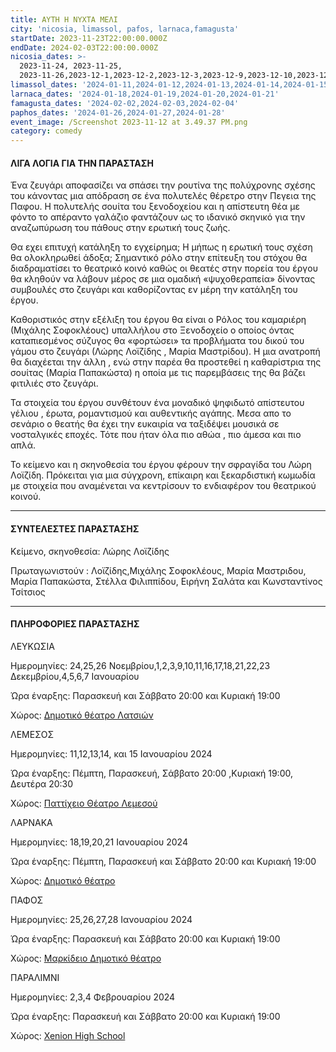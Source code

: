 ```yaml
---
title: ΑΥΤΗ Η ΝΥΧΤΑ ΜΕΛΙ
city: 'nicosia, limassol, pafos, larnaca,famagusta'
startDate: 2023-11-23T22:00:00.000Z
endDate: 2024-02-03T22:00:00.000Z
nicosia_dates: >-
  2023-11-24, 2023-11-25,
  2023-11-26,2023-12-1,2023-12-2,2023-12-3,2023-12-9,2023-12-10,2023-12-11,2023-12-16,2023-12-17,2023-12-18,2023-12-21,2023-12-22,2023-12-23,2024-01-04,2024-01-05,2024-01-06,2024-01-07
limassol_dates: '2024-01-11,2024-01-12,2024-01-13,2024-01-14,2024-01-15'
larnaca_dates: '2024-01-18,2024-01-19,2024-01-20,2024-01-21'
famagusta_dates: '2024-02-02,2024-02-03,2024-02-04'
paphos_dates: '2024-01-26,2024-01-27,2024-01-28'
event_image: /Screenshot 2023-11-12 at 3.49.37 PM.png
category: comedy
---
```


#### ΛΙΓΑ ΛΟΓΙΑ ΓΙΑ ΤΗΝ ΠΑΡΑΣΤΑΣΗ

Ένα ζευγάρι αποφασίζει να σπάσει την ρουτίνα της πολύχρονης σχέσης του κάνοντας μια απόδραση σε ένα πολυτελές θέρετρο στην Πεγεια της Παφου. Η πολυτελής σουίτα του ξενοδοχείου και η απίστευτη θέα με φόντο το απέραντο γαλάζιο φαντάζουν ως το ιδανικό σκηνικό για την αναζωπύρωση του πάθους στην ερωτική τους ζωής.

Θα εχει επιτυχή κατάληξη το εγχείρημα; Η μήπως η ερωτική τους σχέση θα ολοκληρωθεί άδοξα; Σημαντικό ρόλο στην επίτευξη του στόχου θα διαδραματίσει το θεατρικό κοινό καθώς οι θεατές στην πορεία του έργου θα κληθούν να λάβουν μέρος σε μια ομαδική «ψυχοθεραπεία» δίνοντας συμβουλές στο ζευγάρι και καθορίζοντας εν μέρη την κατάληξη του έργου.

Καθοριστικός στην εξέλιξη του έργου θα είναι ο Ρόλος του καμαριέρη (Μιχάλης Σοφοκλέους) υπαλλήλου στο Ξενοδοχείο ο οποίος όντας καταπιεσμένος σύζυγος θα «φορτώσει» τα προβλήματα του δικού του γάμου στο ζευγάρι (Λώρης Λοϊζίδης , Μαρία Μαστρίδου). Η μια ανατροπή θα διαχέεται την άλλη , ενώ στην παρέα θα προστεθεί η καθαρίστρια της σουίτας (Μαρία Παπακώστα) η οποία με τις παρεμβάσεις της θα βάζει φιτιλιές στο ζευγάρι.

Τα στοιχεία του έργου συνθέτουν ένα μοναδικό ψηφιδωτό απίστευτου γέλιου , έρωτα, ρομαντισμού και αυθεντικής αγάπης. Μεσα απο το σενάριο ο θεατής θα έχει την ευκαιρία να ταξιδέψει μουσικά σε νοσταλγικές εποχές. Τότε που ήταν όλα πιο αθώα , πιο άμεσα και πιο απλά.

Το κείμενο και η σκηνοθεσία του έργου φέρουν την σφραγίδα του Λώρη Λοϊζίδη. Πρόκειται για μια σύγχρονη, επίκαιρη και ξεκαρδιστική κωμωδία με στοιχεία που αναμένεται να κεντρίσουν το ενδιαφέρον του θεατρικού κοινού.

***

#### ΣΥΝΤΕΛΕΣΤΕΣ ΠΑΡΑΣΤΑΣΗΣ

Κείμενο, σκηνοθεσία:  Λώρης Λοϊζίδης

Πρωταγωνιστούν : Λοϊζίδης,Μιχάλης Σοφοκλέους, Μαρία Μαστριδου, Μαρία Παπακώστα, Στέλλα Φιλιππίδου, Ειρήνη Σαλάτα και Κωνσταντίνος Τσίτσιος

***

#### ΠΛΗΡΟΦΟΡΙΕΣ ΠΑΡΑΣΤΑΣΗΣ

ΛΕΥΚΩΣΙΑ

Ημερομηνίες: 24,25,26 Νοεμβρίου,1,2,3,9,10,11,16,17,18,21,22,23 Δεκεμβρίου,4,5,6,7 Ιανουαρίου 

Ώρα έναρξης: Παρασκευή και Σάββατο 20:00 και Κυριακή 19:00

Χώρος: [Δημοτικό θέατρο Λατσιών](https://www.google.com/maps/place/Dimotiko+Theatro+Latsion/@35.1070824,33.3760203,17z/data=!3m1!4b1!4m6!3m5!1s0x14de1911bf2eb683:0x521b7a6d61ba1aed!8m2!3d35.1070824!4d33.3785952!16s%2Fg%2F1v3sqlxc?entry=ttu) 

ΛΕΜΕΣΟΣ

Ημερομηνίες: 11,12,13,14, και 15 Ιανουαρίου 2024

Ώρα έναρξης: Πέμπτη, Παρασκευή, Σάββατο 20:00 ,Κυριακή 19:00, Δευτέρα 20:30

Χώρος: [Παττίχειο Θέατρο Λεμεσού](https://www.google.com/maps/place/Patichion+Municipal+Theatre,+Agias+Zonis+2,+Limassol,+Cyprus/@34.6812655,33.0412571,17z/data=!3m1!4b1!4m6!3m5!1s0x14e7330f8b4700ed:0xd66d4f231f490bbb!8m2!3d34.6813016!4d33.0438594!16s%2Fg%2F11bvthpbkr?entry=ttu)

ΛΑΡΝΑΚΑ

Ημερομηνίες: 18,19,20,21 Ιανουαρίου 2024

Ώρα έναρξης:  Πέμπτη, Παρασκευή και Σάββατο 20:00 και Κυριακή 19:00

Χώρος: [Δημοτικό θέατρο](https://www.google.com/maps/place/Municipal+Theatre+of+Larnaka/@34.9160535,33.6238212,17z/data=!3m1!4b1!4m6!3m5!1s0x14e08357d0583743:0x9596f1dd1e03bce6!8m2!3d34.9160535!4d33.6263961!16s%2Fg%2F11h7y1sd99?entry=ttu) 

ΠΑΦΟΣ

Ημερομηνίες: 25,26,27,28 Ιανουαρίου 2024

Ώρα έναρξης: Παρασκευή και Σάββατο 20:00 και Κυριακή 19:00

Χώρος:  [Μαρκίδειο Δημοτικό θέατρο ](https://www.google.com/maps/place/Markideio+Theatre/@34.7781597,32.4183625,17z/data=!3m1!4b1!4m6!3m5!1s0x14e706f5450bd66d:0x68a598c2c5136439!8m2!3d34.7781598!4d32.4232334!16s%2Fg%2F1tf4_3gh?entry=ttu)

ΠΑΡΑΛΙΜΝΙ

Ημερομηνίες: 2,3,4 Φεβρουαρίου 2024

Ώρα έναρξης: Παρασκευή και Σάββατο 20:00 και Κυριακή 19:00

Χώρος:  [Xenion High School](https://www.google.com/maps/place/Xenion+Education/@35.0414727,33.9759395,17z/data=!3m1!4b1!4m6!3m5!1s0x14dfc5f918b580f5:0x93bc1c31a08bad60!8m2!3d35.0414727!4d33.9785144!16s%2Fm%2F03d4ywm?entry=ttu)
